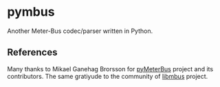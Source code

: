 # pymbus

Another Meter-Bus codec/parser written in Python.

## References

Many thanks to Mikael Ganehag Brorsson for [pyMeterBus](https://github.com/ganehag/pyMeterBus) project and its contributors.
The same gratiyude to the community of [libmbus](https://github.com/rscada/libmbus) project.
